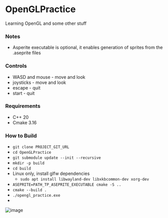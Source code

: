 # OpenGLPractice
Learning OpenGL and some other stuff

### Notes
* Asperite executable is optional, it enables generation of sprites from the .aseprite files

### Controls
* WASD and mouse - move and look
* joysticks - move and look
* escape - quit
* start - quit

### Requirements
* C++ 20
* Cmake 3.16

### How to Build
* `git clone PROJECT_GIT_URL`
* `cd OpenGLPractice`
* `git submodule update --init --recursive`
* `mkdir -p build`
* `cd build`
* Linux only, install glfw dependencies
  * `sudo apt install libwayland-dev libxkbcommon-dev xorg-dev`
* `ASEPRITE=PATH_TP_ASEPRITE_EXECUTABLE cmake -S ..`
* `cmake --build .`
* `./opengl_practice.exe`
* 
![image](https://github.com/user-attachments/assets/97f477ab-dad8-4d8c-b066-095bdbf00b36)
